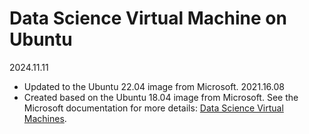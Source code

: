 # Data Science Virtual Machine on Ubuntu 
2024.11.11
* Updated to the Ubuntu 22.04 image from Microsoft.
2021.16.08
* Created based on the Ubuntu 18.04 image from Microsoft. See the Microsoft documentation for more details: [Data Science Virtual Machines](https://azure.microsoft.com/en-us/services/virtual-machines/data-science-virtual-machines/#product-overview).
